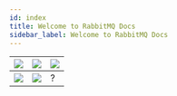 ```yaml
---
id: index
title: Welcome to RabbitMQ Docs
sidebar_label: Welcome to RabbitMQ Docs
---
```


|[![](/img/docs/why-rabbitmq.png)](intro)|[![](/img/docs/concepts.png)](/docs/concepts/index)|![](/img/docs/enterprise-edition.png)|
|--|--|--|
|[![](/img/docs/developer-guide.png)](/docs/developer/index)|[![](/img/docs/operations-guide.png)](/docs/operations/index)|?|